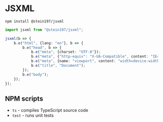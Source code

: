 # JSXML

```
npm install @stein197/jsxml
```

```ts
import jsxml from "@stein197/jsxml";

jsxml(b => {
	b.e("html", {lang: "en"}, b => {
		b.e("head", b => {
			b.e("meta", {charset: "UTF-8"});
			b.e("meta", {"http-equiv": "X-UA-Compatible", content: "IE=edge"});
			b.e("meta", {name: "viewport", content: "width=device-width, initial-scale=1.0"});
			b.e("title", "Document");
		});
		b.e("body");
	});
});
```

## NPM scripts
- `ts` - compiles TypeScript source code
- `test` - runs unit tests
